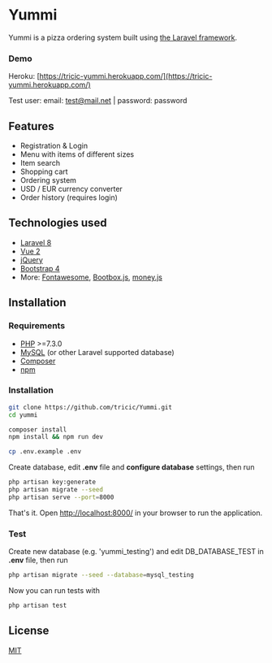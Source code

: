 # Yummi

Yummi is a pizza ordering system built using [the Laravel framework](https://laravel.com/).

### Demo
Heroku: [https://tricic-yummi.herokuapp.com/](https://tricic-yummi.herokuapp.com/)

Test user: email: test@mail.net | password: password
## Features

- Registration & Login
- Menu with items of different sizes
- Item search
- Shopping cart
- Ordering system
- USD / EUR currency converter
- Order history (requires login)

## Technologies used
- [Laravel 8](https://laravel.com/docs/8.x/installation)
- [Vue 2](https://vuejs.org/v2/guide/)
- [jQuery](https://jquery.com/)
- [Bootstrap 4](https://getbootstrap.com/)
- More: [Fontawesome](https://fontawesome.com/), [Bootbox.js](http://bootboxjs.com/), [money.js](http://openexchangerates.github.io/money.js/)

## Installation
### Requirements
- [PHP](https://www.php.net/) >=7.3.0
- [MySQL](https://www.mysql.com/) (or other Laravel supported database)
- [Composer](https://getcomposer.org/)
- [npm](https://www.npmjs.com/get-npm)

### Installation
```bash
git clone https://github.com/tricic/Yummi.git
cd yummi

composer install
npm install && npm run dev

cp .env.example .env
```
Create database, edit **.env** file and **configure database** settings, then run


```bash
php artisan key:generate
php artisan migrate --seed
php artisan serve --port=8000
```
That's it. Open [http://localhost:8000/](http://localhost:8000/) in your browser to run the application.

### Test
Create new database (e.g. 'yummi_testing') and edit DB_DATABASE_TEST in **.env** file, then run
```bash
php artisan migrate --seed --database=mysql_testing
```
Now you can run tests with
```bash
php artisan test
```

## License
[MIT](https://choosealicense.com/licenses/mit/)
